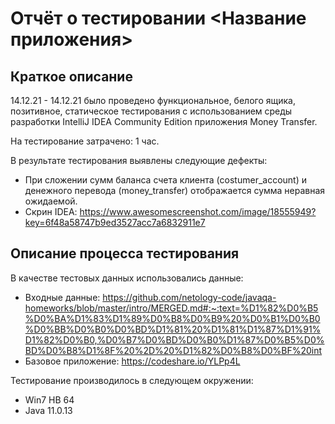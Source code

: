 # Отчёт о тестировании <Название приложения>

## Краткое описание

14.12.21 - 14.12.21 было проведено функциональное, белого ящика, позитивное, статическое тестирования с использованием среды разработки IntelliJ IDEA Community Edition приложения Money Transfer.

На тестирование затрачено: 1 час.

В результате тестирования выявлены следующие дефекты:
* При сложении сумм баланса счета клиента (costumer_account) и денежного перевода (money_transfer) отображается сумма неравная ожидаемой.
* Скрин IDEA:
  <https://www.awesomescreenshot.com/image/18555949?key=6f48a58747b9ed3527acc7a6832911e7>

## Описание процесса тестирования

В качестве тестовых данных использовались данные:
* Входные данные: <https://github.com/netology-code/javaqa-homeworks/blob/master/intro/MERGED.md#:~:text=%D1%82%D0%B5%D0%BA%D1%83%D1%89%D0%B8%D0%B9%20%D0%B1%D0%B0%D0%BB%D0%B0%D0%BD%D1%81%20%D1%81%D1%87%D1%91%D1%82%D0%B0,%D0%B7%D0%BD%D0%B0%D1%87%D0%B5%D0%BD%D0%B8%D1%8F%20%2D%20%D1%82%D0%B8%D0%BF%20int>
* Базовое приложение: <https://codeshare.io/YLPp4L>

Тестирование производилось в следующем окружении:
* Win7 HB 64
* Java 11.0.13